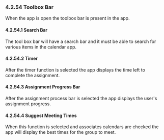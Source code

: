 ### 4.2.54 Toolbox Bar

When the app is open the toolbox bar is present in the app.


#### 4.2.54.1 Search Bar

The tool box bar will have a search bar and it must be able to search for various items in the calendar app.


#### 4.2.54.2 Timer

After the timer function is selected the app displays the time left to complete the assignment.


#### 4.2.54.3 Assignment Progress Bar

After the assignment process bar is selected the app displays the user's assignment progress.


#### 4.2.54.4 Suggest Meeting Times

When this function is selected and associates calendars are checked the app will display the best times for the group to meet.

